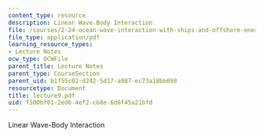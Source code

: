 ```yaml
---
content_type: resource
description: Linear Wave-Body Interaction
file: /courses/2-24-ocean-wave-interaction-with-ships-and-offshore-energy-systems-13-022-spring-2002/f500bf012ed64ef2cb8e6d6f45a21bfd_lecture9.pdf
file_type: application/pdf
learning_resource_types:
- Lecture Notes
ocw_type: OCWFile
parent_title: Lecture Notes
parent_type: CourseSection
parent_uid: b1f55c02-d242-5d17-a987-ec73a18bb098
resourcetype: Document
title: lecture9.pdf
uid: f500bf01-2ed6-4ef2-cb8e-6d6f45a21bfd
---
```

Linear Wave-Body Interaction

